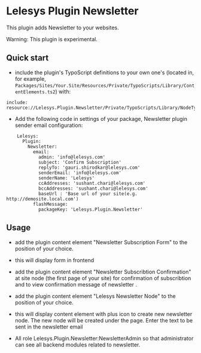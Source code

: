 Lelesys Plugin Newsletter
=========================

This plugin adds Newsletter to your websites.

Warning: This plugin is experimental.

Quick start
-----------

* include the plugin's TypoScript definitions to your own one's (located in, for example, `Packages/Sites/Your.Site/Resources/Private/TypoScripts/Library/ContentElements.ts2`) with:

```
include: resource://Lelesys.Plugin.Newsletter/Private/TypoScripts/Library/NodeTypes.ts2
```



* Add the following code in settings of your package, Newsletter plugin sender email configuration:

```
	Lelesys:
	  Plugin:
		Newsletter:
		  email:
			admin: 'info@lelesys.com'
			subject: 'Confirm Subscription'
			replyTo: 'gauri.shirodkar@lelesys.com'
			senderEmail: 'info@lelesys.com'
			senderName: 'Lelesys'
			ccAddresses: 'sushant.chari@lelesys.com'
			bccAddresses: 'sushant.chari@lelesys.com'
			baseUrl : 'Base url of your site(e.g. http://demosite.local.com')
          flashMessage:
            packageKey: 'Lelesys.Plugin.Newsletter'
```

Usage
-----
* add the plugin content element "Newsletter Subscription Form" to the position of your choice.

* this will display form in frontend

* add the plugin content element "Newsletter Subscribtion Confirmation" at site node (the first page of your site) for confirmation of subscribtion  and to view confirmation message of newsletter .

* add the plugin content element "Lelesys Newsletter Node" to the position of your choice.

* this will display content element with plus icon to create new newsletter node.
The new node will be created under the page. Enter the text to be sent in the newsletter email

* All role Lelesys.Plugin.Newsletter:NewsletterAdmin so that administrator can see all backend modules related to newsletter.
